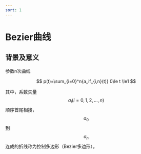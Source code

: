 ```yaml
---
sort: 1
---
```

# Bezier曲线

## 背景及意义

参数n次曲线 

$$ p(t)=\sum_{i=0}^n{a_if_{i,n}(t)} 0\le t \le1 $$

其中，系数矢量$$a_i(i=0,1,2,...,n)$$
顺序首尾相接，$$ a_0 $$到$$ a_n $$连成的折线称为控制多边形（Bezier多边形）。

